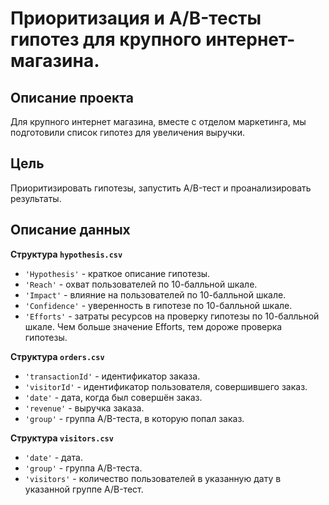 # Приоритизация и A/B-тесты гипотез для крупного интернет-магазина.

## Описание проекта
Для крупного интернет магазина, вместе с отделом маркетинга, мы подготовили список гипотез для увеличения выручки.


## Цель
Приоритизировать гипотезы, запустить A/B-тест и проанализировать результаты. 


## Описание данных
<b>Структура `hypothesis.csv`</b>
- `'Hypothesis'` - краткое описание гипотезы.
- `'Reach'` - охват пользователей по 10-балльной шкале.
- `'Impact'` - влияние на пользователей по 10-балльной шкале.
- `'Confidence'` - уверенность в гипотезе по 10-балльной шкале.
- `'Efforts'` - затраты ресурсов на проверку гипотезы по 10-балльной шкале. Чем больше значение Efforts, тем дороже проверка гипотезы.

<b>Структура `orders.csv`</b>
- `'transactionId'` - идентификатор заказа.
- `'visitorId'` - идентификатор пользователя, совершившего заказ.
- `'date'` - дата, когда был совершён заказ.
- `'revenue'` - выручка заказа.
- `'group'` - группа A/B-теста, в которую попал заказ.

<b>Структура `visitors.csv`</b>
- `'date'` - дата.
- `'group'` - группа A/B-теста.
- `'visitors'` - количество пользователей в указанную дату в указанной группе A/B-тест.
